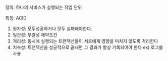 정의: 하나의 서비스가 실행되는 작업 단위

특징: ACID

1. 원자성: 모두성공하거나 모두 실패해야한다.
2. 일관성: 무결성 제약조건
3. 격리성: 동시에 실행되는 트랜잭션들이 서로에게 영향을 미치지 않도록 격리한다
4. 지속성: 트랜잭션을 성공적으로 끝내면 그 결과가 항상 기록되어야 한다 ex) 로그를 사용

